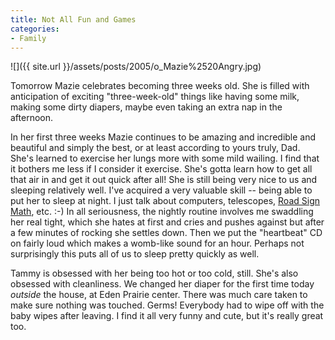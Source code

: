 ```yaml
---
title: Not All Fun and Games
categories:
- Family
---
```


![]({{ site.url }}/assets/posts/2005/o_Mazie%2520Angry.jpg)


Tomorrow Mazie celebrates becoming three weeks old. She is filled with anticipation of exciting "three-week-old" things like having some milk, making some dirty diapers, maybe even taking an extra nap in the afternoon.

In her first three weeks Mazie continues to be amazing and incredible and beautiful and simply the best, or at least according to yours truly, Dad. She's learned to exercise her lungs more with some mild wailing. I find that it bothers me less if I consider it exercise. She's gotta learn how to get all that air in and get it out quick after all! She is still being very nice to us and sleeping relatively well. I've acquired a very valuable skill -- being able to put her to sleep at night. I just talk about computers, telescopes, [Road Sign Math](http://www.roadsignmath.com/), etc. :-) In all seriousness, the nightly routine involves me swaddling her real tight, which she hates at first and cries and pushes against but after a few minutes of rocking she settles down. Then we put the "heartbeat" CD on fairly loud which makes a womb-like sound for an hour. Perhaps not surprisingly this puts all of us to sleep pretty quickly as well.

Tammy is obsessed with her being too hot or too cold, still. She's also obsessed with cleanliness. We changed her diaper for the first time today _outside_ the house, at Eden Prairie center. There was much care taken to make sure nothing was touched. Germs! Everybody had to wipe off with the baby wipes after leaving. I find it all very funny and cute, but it's really great too.
